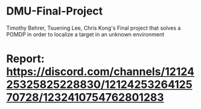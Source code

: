 # DMU-Final-Project
Timothy Behrer, Tsuening Lee, Chris Kong's Final project that solves a POMDP in order to localize a target in an unknown environment

# Report: https://discord.com/channels/1212425325825228830/1212425326412570728/1232410754762801283

